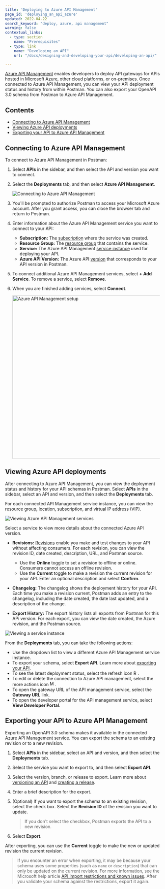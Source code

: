 ```yaml
---
title: 'Deploying to Azure API Management'
page_id: 'deploying_an_api_azure'
updated: 2022-04-22
search_keyword: "deploy, azure, api management"
warning: false
contextual_links:
  - type: section
    name: "Prerequisites"
  - type: link
    name: "Developing an API"
    url: "/docs/designing-and-developing-your-api/developing-an-api/"

---
```


[Azure API Management](https://azure.microsoft.com/en-us/services/api-management/) enables developers to deploy API gateways for APIs hosted in Microsoft Azure, other cloud platforms, or on-premises. Once connected to Azure API Management, you can view your API deployment status and history from within Postman. You can also export your OpenAPI 3.0 schema from Postman to Azure API Management.

## Contents

* [Connecting to Azure API Management](#connecting-to-azure-api-management)
* [Viewing Azure API deployments](#viewing-azure-api-deployments)
* [Exporting your API to Azure API Management](#exporting-your-api-to-azure-api-management)

## Connecting to Azure API Management

To connect to Azure API Management in Postman:

1. Select **APIs** in the sidebar, and then select the API and version you want to connect.
1. Select the **Deployments** tab, and then select **Azure API Management**.

    <img alt="Connecting to Azure API Management" src="https://assets.postman.com/postman-docs/deployments-aws-api-gateway-v9-15.jpg"/>

1. You'll be prompted to authorize Postman to access your Microsoft Azure account. After you grant access, you can close the browser tab and return to Postman.
1. Enter information about the Azure API Management service you want to connect to your API:

    * **Subscription:** The [subscription](https://docs.microsoft.com/en-us/azure/api-management/api-management-subscriptions) where the service was created.
    * **Resource Group:** The [resource group](https://docs.microsoft.com/en-us/azure/azure-resource-manager/management/manage-resource-groups-portal) that contains the service.
    * **Service:** The Azure API Management [service instance](https://docs.microsoft.com/en-us/azure/api-management/api-management-key-concepts) used for deploying your API.
    * **Azure API Version:** The Azure API [version](https://docs.microsoft.com/en-us/azure/api-management/api-management-versions) that corresponds to your API version in Postman.

1. To connect additional Azure API Management services, select **+ Add Service**. To remove a service, select **Remove**.
1. When you are finished adding services, select **Connect**.

    <img alt="Azure API Management setup" src="https://assets.postman.com/postman-docs/azure-apim-setup-v9-15.jpg" width="531px"/>

## Viewing Azure API deployments

After connecting to Azure API Management, you can view the deployment status and history for your API schemas in Postman. Select **APIs** in the sidebar, select an API and version, and then select the **Deployments** tab.

For each connected API Management service instance, you can view the resource group, location, subscription, and virtual IP address (VIP).

<img alt="Viewing Azure API Management services" src="https://assets.postman.com/postman-docs/azure-apim-deployments-tab-v9-15.jpg"/>

Select a service to view more details about the connected Azure API version.

* **Revisions:** [Revisions](https://docs.microsoft.com/en-us/azure/api-management/api-management-revisions) enable you make and test changes to your API without affecting consumers. For each revision, you can view the revision ID, date created, description, URL, and Postman source.

    * Use the **Online** toggle to set a revision to offline or online. Consumers cannot access an offline revision.
    * Use the **Current** toggle to make a revision the current revision for your API. Enter an optional description and select **Confirm**.

* **Changelog:** The changelog shows the deployment history for your API. Each time you make a revision current, Postman adds an entry to the changelog, including the date created, the date last updated, and a description of the change.

* **Export History:** The export history lists all exports from Postman for this APi version. For each export, you can view the date created, the Azure revision, and the Postman source.

<img alt="Viewing a service instance" src="https://assets.postman.com/postman-docs/azure-apim-view-service-v9-15.jpg"/>

From the **Deployments** tab, you can take the following actions:

* Use the dropdown list to view a different Azure API Management service instance.
* To export your schema, select **Export API**. Learn more about [exporting your API](#exporting-your-api-to-azure-api-management).
* To see the latest deployment status, select the refresh icon <img alt="Refresh icon" src="https://assets.postman.com/postman-docs/icon-refresh-v9-5.jpg#icon" width="14px">.
* To edit or delete the connection to Azure API management, select the more actions icon <img alt="More actions icon" src="https://assets.postman.com/postman-docs/icon-more-actions-v9.jpg#icon" width="16px">.
* To open the gateway URL of the API management service, select the **Gateway URL** link.
* To open the developer portal for the API management service, select **View Developer Portal**.

## Exporting your API to Azure API Management

Exporting an OpenAPI 3.0 schema makes it available in the connected Azure API Management service. You can export the schema to an existing revision or to a new revision.

1. Select **APIs** in the sidebar, select an API and version, and then select the **Deployments** tab.
1. Select the service you want to export to, and then select **Export API**.
1. Select the version, branch, or release to export. Learn more about [versioning an API](/docs/designing-and-developing-your-api/versioning-an-api/) and [creating a release](/docs/designing-and-developing-your-api/versioning-an-api/#creating-a-release).
1. Enter a brief description for the export.
1. (Optional) If you want to export the schema to an existing revision, select the check box. Select the **Revision ID** of the revision you want to update.

    > If you don't select the checkbox, Postman exports the API to a new revision.

1. Select **Export**.

After exporting, you can use the **Current** toggle to make the new or updated revision the current revision.

> If you encounter an error when exporting, it may be because your schema uses some properties (such as `name` or `description`) that can only be updated on the current revision. For more information, see the Microsoft help article [API import restrictions and known issues](https://docs.microsoft.com/en-us/azure/api-management/api-management-api-import-restrictions). After you validate your schema against the restrictions, export it again.
